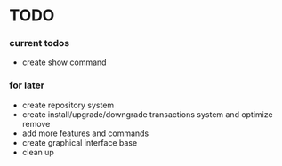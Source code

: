 
# TODO

### current todos
- create show command

### for later
- create repository system
- create install/upgrade/downgrade transactions system and optimize remove
- add more features and commands
- create graphical interface base
- clean up

